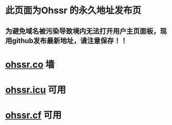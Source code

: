 # 此页面为Ohssr 的永久地址发布页  
##  为避免域名被污染导致境内无法打开用户主页面板，现用github发布最新地址，请注意保存！！  
# [ohssr.co](https://ohssr.co) 墙
# [ohssr.icu](https://ohssr.icu)  可用
# [ohssr.cf](https://ohssr.cf)  可用
